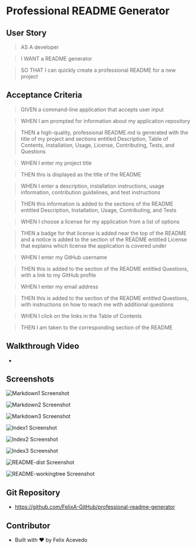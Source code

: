 # Professional README Generator

## User Story

> AS A developer

> I WANT a README generator

> SO THAT I can quickly create a professional README for a new project

## Acceptance Criteria

> GIVEN a command-line application that accepts user input

> WHEN I am prompted for information about my application repository

> THEN a high-quality, professional README.md is generated with the title of my project and sections entitled Description, Table of Contents, Installation, Usage, License, Contributing, Tests, and Questions

> WHEN I enter my project title

> THEN this is displayed as the title of the README

> WHEN I enter a description, installation instructions, usage information, contribution guidelines, and test instructions

>THEN this information is added to the sections of the README entitled Description, Installation, Usage, Contributing, and Tests

> WHEN I choose a license for my application from a list of options

> THEN a badge for that license is added near the top of the README and a notice is added to the section of the README entitled License that explains which license the application is covered under

> WHEN I enter my GitHub username

> THEN this is added to the section of the README entitled Questions, with a link to my GitHub profile

> WHEN I enter my email address

> THEN this is added to the section of the README entitled Questions, with instructions on how to reach me with additional questions

> WHEN I click on the links in the Table of Contents

> THEN I am taken to the corresponding section of the README

## Walkthrough Video

- 

## Screenshots

![Markdown1 Screenshot](./Develop/assets/img/generateMarkdown1.jpg)

![Markdown2 Screenshot](./Develop/assets/img/generateMarkdown2.jpg)

![Markdown3 Screenshot](./Develop/assets/img/generateMarkdown3.jpg)

![Index1 Screenshot](./Develop/assets/img/index1.jpg)

![Index2 Screenshot](./Develop/assets/img/index2.jpg)

![Index3 Screenshot](./Develop/assets/img/index3.jpg)

![README-dist Screenshot](./Develop/assets/img/README-dist.jpg)

![README-workingtree Screenshot](./Develop/assets/img/README-workingtree1.jpg)


## Git Repository

- https://github.com/FelixA-GitHub/professional-readme-generator

## Contributor

- Built with ❤️ by Felix Acevedo

